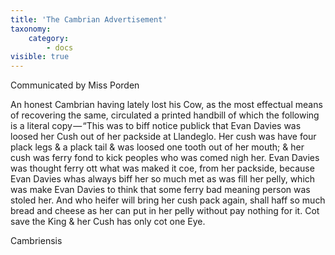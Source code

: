 ```yaml
---
title: 'The Cambrian Advertisement'
taxonomy:
    category:
        - docs
visible: true
---
```


<div class="author">Communicated by Miss Porden</div>

An honest Cambrian having lately lost his Cow, as the most effectual means of recovering the same, circulated a printed handbill of which the following is a literal copy — “This was to biff notice publick that Evan Davies was loosed her Cush out of her packside at Llandeglo. Her cush was have four plack legs & a plack tail & was loosed one tooth out of her mouth; & her cush was ferry fond to kick peoples who was comed nigh her. Evan Davies was thought ferry ott what was maked it coe, from her packside, because Evan Davies whas always biff her so much met as was fill her pelly, which was make Evan Davies to think that some ferry bad meaning person was stoled her. And who heifer will bring her cush pack again, shall haff so much bread and cheese as her can put in her pelly without pay nothing for it. Cot save the King & her Cush has only cot one Eye.

Cambriensis